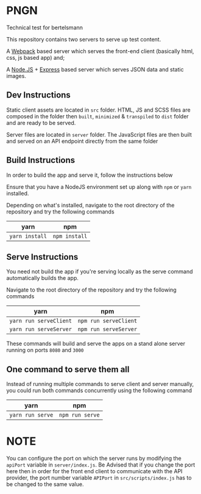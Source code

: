 # PNGN
Technical test for bertelsmann

This repository contains two servers to serve up test content.

A [Webpack](https://webpack.js.org/) based server which serves the front-end client (basically html, css, js based app) and;

A [Node.JS](https://nodejs.org/en/) + [Express](https://expressjs.com/) based server which serves JSON data and static images.

## Dev Instructions
Static client assets are located in `src` folder. HTML, JS and SCSS files are composed in the folder then `built`, `minimized` & `transpiled` to `dist` folder and are ready to be served.

Server files are located in `server` folder. The JavaScript files are then built and served on an API endpoint directly from the same folder

## Build Instructions

In order to build the app and serve it, follow the instructions below

Ensure that you have a NodeJS environment set up along with `npm` or `yarn` installed.

Depending on what's installed, navigate to the root directory of the repository and try the following commands 

|  yarn        |   npm           |
| ------------- |:-------------:|
| `yarn install`     | `npm install` |


## Serve Instructions

You need not build the app if you're serving locally as the serve command automatically builds the app.

Navigate to the root directory of the repository and try the following commands 

|  yarn        |   npm           |
| ------------- |:-------------:|
| `yarn run serveClient`     | `npm run serveClient` |
| `yarn run serveServer`     | `npm run serveServer` |


These commands will build and serve the apps on a stand alone server running on ports `8080` and `3000`

## One command to serve them all

Instead of running multiple commands to serve client and server manually, you could run both commands concurrently using the following command

|  yarn        |   npm           |
| ------------- |:-------------:|
| `yarn run serve`     | `npm run serve` |


# NOTE

You can configure the port on which the server runs by modifying the `apiPort` variable in `server/index.js`. Be Advised that if you change the port here then in order for the front end client to communicate with the API provider, the port number variable `APIPort` in `src/scripts/index.js` has to be changed to the same value.